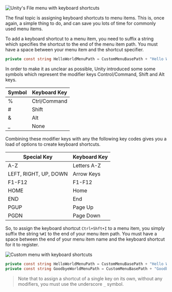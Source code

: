 ![Unity's File menu with keyboard shortcuts](unity-shortcuts.png)

The final topic is assigning keyboard shortcuts to menu items. This is, once again, a simple thing to do, and can save you lots of time for commonly used menu items.

To add a keyboard shortcut to a menu item, you need to suffix a string which specifies the shortcut to the end of the menu item path. You must have a space between your menu item and the shortcut specifier.
```c#
private const string HelloWorldMenuPath = CustomMenuBasePath + "Hello World! <SHORTCUT_SPECIFIER>";
```

In order to make it as unclear as possible, Unity introduced some some symbols which represent the modifier keys Control/Command, Shift and Alt keys.

|Symbol|Keyboard Key|
|-|-|
|%|Ctrl/Command|
|#|Shift|
|&|Alt|
|_|None|

Combining these modifier keys with any the following key codes gives you a load of options to create keyboard shortcuts.

|Special Key|Keyboard Key|
|-|-|
|A-Z|Letters A-Z|
|LEFT, RIGHT, UP, DOWN|Arrow Keys|
|F1-F12|F1-F12|
|HOME|Home
|END|End
|PGUP|Page Up
|PGDN|Page Down

So, to assign the keyboard shortcut `Ctrl+Shft+I` to a menu item, you simply suffix the string `%#I` to the end of your menu item path. You must have a space between the end of your menu item name and the keyboard shortcut for it to register.

![Custom menu with keyboard shortcuts](shortcuts.png)

```c#
private const string HelloWorldMenuPath = CustomMenuBasePath + "Hello World! %#I";
private const string GoodbyeWorldMenuPath = CustomMenuBasePath + "Goodbye World! _I";
```

> Note that to assign a shortcut of a single key on its own, without any modifiers, you must use the underscore `_` symbol.